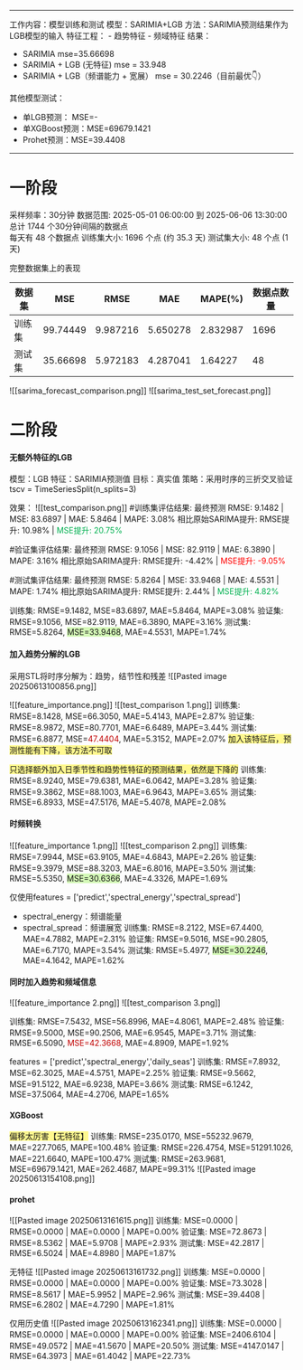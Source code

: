 
---
工作内容：模型训练和测试
模型：SARIMIA+LGB
方法：SARIMIA预测结果作为LGB模型的输入
特征工程：
	- 趋势特征
	- 频域特征
结果：
- SARIMIA mse=35.66698
- SARIMIA + LGB (无特征)  mse = 33.948
- SARIMIA + LGB（频谱能力 + 宽展） mse = 30.2246（目前最优👇）

其他模型测试：
- 单LGB预测： MSE=-
- 单XGBoost预测：MSE=69679.1421
- Prohet预测：MSE=39.4408


---
# 一阶段

采样频率：30分钟
数据范围: 2025-05-01 06:00:00 到 2025-06-06 13:30:00
总计 1744 个30分钟间隔的数据点    
每天有 48 个数据点
训练集大小: 1696 个点 (约 35.3 天)
测试集大小: 48 个点 (1天)

完整数据集上的表现

| 数据集 | MSE      | RMSE     | MAE      | MAPE(%)  | 数据点数量 |
| --- | -------- | -------- | -------- | -------- | ----- |
| 训练集 | 99.74449 | 9.987216 | 5.650278 | 2.832987 | 1696  |
| 测试集 | 35.66698 | 5.972183 | 4.287041 | 1.64227  | 48    |

![[sarima_forecast_comparison.png]]
![[sarima_test_set_forecast.png]]
# 二阶段

#### 无额外特征的LGB
模型：LGB
特征：SARIMIA预测值
目标：真实值
策略：采用时序的三折交叉验证
	  tscv = TimeSeriesSplit(n_splits=3)

效果：
![[test_comparison.png]]
#训练集评估结果:
最终预测 RMSE: 9.1482 | MSE: 83.6897 | MAE: 5.8464 | MAPE: 3.08%
相比原始SARIMA提升: RMSE提升: 10.98% |<font color="#00b050"> MSE提升: 20.75%</font>

#验证集评估结果:
最终预测 RMSE: 9.1056 | MSE: 82.9119 | MAE: 6.3890 | MAPE: 3.16%
相比原始SARIMA提升: RMSE提升: -4.42% |<font color="#ff0000"> MSE提升: -9.05%</font>

#测试集评估结果:
最终预测 RMSE: 5.8264 | MSE: 33.9468 | MAE: 4.5531 | MAPE: 1.74%
相比原始SARIMA提升: RMSE提升: 2.44% | <font color="#00b050">MSE提升: 4.82%</font>

训练集: RMSE=9.1482, MSE=83.6897, MAE=5.8464, MAPE=3.08%
验证集: RMSE=9.1056, MSE=82.9119, MAE=6.3890, MAPE=3.16%
测试集: RMSE=5.8264, <span style="background:#d3f8b6">MSE=33.9468</span>, MAE=4.5531, MAPE=1.74%

#### 加入趋势分解的LGB

采用STL将时序分解为：趋势，结节性和残差
![[Pasted image 20250613100856.png]]

![[feature_importance.png]]
![[test_comparison 1.png]]
训练集: RMSE=8.1428, MSE=66.3050, MAE=5.4143, MAPE=2.87%
验证集: RMSE=8.9872, MSE=80.7701, MAE=6.6489, MAPE=3.44%
测试集: RMSE=6.8877, MSE=<font color="#c00000">47.4404</font>, MAE=5.3152, MAPE=2.07%
<span style="background:#fff88f">加入该特征后，预测性能有下降，该方法不可取</span>

<span style="background:#fff88f">只选择额外加入日季节性和趋势性特征的预测结果，依然是下降的</span>
训练集: RMSE=8.9240, MSE=79.6381, MAE=6.0642, MAPE=3.28%
验证集: RMSE=9.3862, MSE=88.1003, MAE=6.9643, MAPE=3.65%
测试集: RMSE=6.8933, MSE=47.5176, MAE=5.4078, MAPE=2.08%
#### 时频转换
![[feature_importance 1.png]]
![[test_comparison 2.png]]
训练集: RMSE=7.9944, MSE=63.9105, MAE=4.6843, MAPE=2.26%
验证集: RMSE=9.3979, MSE=88.3203, MAE=6.8016, MAPE=3.50%
测试集: RMSE=5.5350, <span style="background:#d3f8b6">MSE=30.6366</span>, MAE=4.3326, MAPE=1.69%

仅使用features = ['predict','spectral_energy','spectral_spread']
- spectral_energy：频谱能量
- spectral_spread：频谱展宽
训练集: RMSE=8.2122, MSE=67.4400, MAE=4.7882, MAPE=2.31%
验证集: RMSE=9.5016, MSE=90.2805, MAE=6.7170, MAPE=3.54%
测试集: RMSE=5.4977, <span style="background:#d3f8b6">MSE=30.2246</span>, MAE=4.1642, MAPE=1.62%
#### 同时加入趋势和频域信息
![[feature_importance 2.png]]
![[test_comparison 3.png]]

训练集: RMSE=7.5432, MSE=56.8996, MAE=4.8061, MAPE=2.48%
验证集: RMSE=9.5000, MSE=90.2506, MAE=6.9545, MAPE=3.71%
测试集: RMSE=6.5090, <font color="#c00000">MSE=42.3668</font>, MAE=4.8909, MAPE=1.92%

features = ['predict','spectral_energy','daily_seas']
训练集: RMSE=7.8932, MSE=62.3025, MAE=4.5751, MAPE=2.25%
验证集: RMSE=9.5662, MSE=91.5122, MAE=6.9238, MAPE=3.66%
测试集: RMSE=6.1242, MSE=37.5064, MAE=4.2706, MAPE=1.65%

#### XGBoost
<span style="background:#fff88f">偏移太厉害【无特征】</span>
训练集: RMSE=235.0170, MSE=55232.9679, MAE=227.7065, MAPE=100.48%
验证集: RMSE=226.4754, MSE=51291.1026, MAE=221.6640, MAPE=100.47%
测试集: RMSE=263.9681, MSE=69679.1421, MAE=262.4687, MAPE=99.31%
![[Pasted image 20250613154108.png]]

#### prohet
![[Pasted image 20250613161615.png]]
训练集: MSE=0.0000 | RMSE=0.0000 | MAE=0.0000 | MAPE=0.00%
验证集: MSE=72.8673 | RMSE=8.5362 | MAE=5.9708 | MAPE=2.93%
测试集: MSE=42.2817 | RMSE=6.5024 | MAE=4.8980 | MAPE=1.87%

无特征
![[Pasted image 20250613161732.png]]
训练集: MSE=0.0000 | RMSE=0.0000 | MAE=0.0000 | MAPE=0.00%
验证集: MSE=73.3028 | RMSE=8.5617 | MAE=5.9952 | MAPE=2.96%
测试集: MSE=39.4408 | RMSE=6.2802 | MAE=4.7290 | MAPE=1.81%

仅用历史值
![[Pasted image 20250613162341.png]]
训练集: MSE=0.0000 | RMSE=0.0000 | MAE=0.0000 | MAPE=0.00%
验证集: MSE=2406.6104 | RMSE=49.0572 | MAE=41.5670 | MAPE=20.50%
测试集: MSE=4147.0147 | RMSE=64.3973 | MAE=61.4042 | MAPE=22.73%